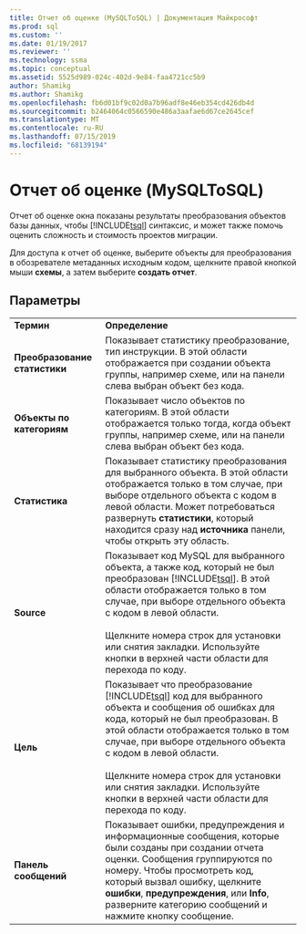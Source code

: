 ```yaml
---
title: Отчет об оценке (MySQLToSQL) | Документация Майкрософт
ms.prod: sql
ms.custom: ''
ms.date: 01/19/2017
ms.reviewer: ''
ms.technology: ssma
ms.topic: conceptual
ms.assetid: 5525d989-024c-402d-9e84-faa4721cc5b9
author: Shamikg
ms.author: Shamikg
ms.openlocfilehash: fb6d01bf9c02d0a7b96adf8e46eb354cd426db4d
ms.sourcegitcommit: b2464064c0566590e486a3aafae6d67ce2645cef
ms.translationtype: MT
ms.contentlocale: ru-RU
ms.lasthandoff: 07/15/2019
ms.locfileid: "68139194"
---
```

# <a name="assessment-report-mysqltosql"></a>Отчет об оценке (MySQLToSQL)
Отчет об оценке окна показаны результаты преобразования объектов базы данных, чтобы [!INCLUDE[tsql](../../includes/tsql-md.md)] синтаксис, и может также помочь оценить сложность и стоимость проектов миграции.  
  
Для доступа к отчет об оценке, выберите объекты для преобразования в обозревателе метаданных исходным кодом, щелкните правой кнопкой мыши **схемы**, а затем выберите **создать отчет**.  
  
## <a name="options"></a>Параметры  
  
|||  
|-|-|  
|**Термин**|**Определение**|  
|**Преобразование статистики**|Показывает статистику преобразование, тип инструкции. В этой области отображается при создании объекта группы, например схеме, или на панели слева выбран объект без кода.|  
|**Объекты по категориям**|Показывает число объектов по категориям. В этой области отображается только тогда, когда объект группы, например схеме, или на панели слева выбран объект без кода.|  
|**Статистика**|Показывает статистику преобразования для выбранного объекта. В этой области отображается только в том случае, при выборе отдельного объекта с кодом в левой области. Может потребоваться развернуть **статистики**, который находится сразу над **источника** панели, чтобы открыть эту область.|  
|**Source**|Показывает код MySQL для выбранного объекта, а также код, который не был преобразован [!INCLUDE[tsql](../../includes/tsql-md.md)]. В этой области отображается только в том случае, при выборе отдельного объекта с кодом в левой области.<br /><br />Щелкните номера строк для установки или снятия закладки. Используйте кнопки в верхней части области для перехода по коду.|  
|**Цель**|Показывает что преобразование [!INCLUDE[tsql](../../includes/tsql-md.md)] код для выбранного объекта и сообщения об ошибках для кода, который не был преобразован. В этой области отображается только в том случае, при выборе отдельного объекта с кодом в левой области.<br /><br />Щелкните номера строк для установки или снятия закладки. Используйте кнопки в верхней части области для перехода по коду.|  
|**Панель сообщений**|Показывает ошибки, предупреждения и информационные сообщения, которые были созданы при создании отчета оценки. Сообщения группируются по номеру. Чтобы просмотреть код, который вызвал ошибку, щелкните **ошибки**, **предупреждения**, или **Info**, разверните категорию сообщений и нажмите кнопку сообщение.|  
  
